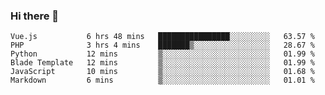 ### Hi there 👋

<!--START_SECTION:waka-->

```text
Vue.js           6 hrs 48 mins   ████████████████░░░░░░░░░   63.57 %
PHP              3 hrs 4 mins    ███████▒░░░░░░░░░░░░░░░░░   28.67 %
Python           12 mins         ▒░░░░░░░░░░░░░░░░░░░░░░░░   01.99 %
Blade Template   12 mins         ▒░░░░░░░░░░░░░░░░░░░░░░░░   01.99 %
JavaScript       10 mins         ▒░░░░░░░░░░░░░░░░░░░░░░░░   01.68 %
Markdown         6 mins          ▒░░░░░░░░░░░░░░░░░░░░░░░░   01.01 %
```

<!--END_SECTION:waka-->

<!--
**Jonas-VanHaeken/Jonas-VanHaeken** is a ✨ _special_ ✨ repository because its `README.md` (this file) appears on your GitHub profile.

Here are some ideas to get you started:

- 🔭 I’m currently working on ...
- 🌱 I’m currently learning ...
- 👯 I’m looking to collaborate on ...
- 🤔 I’m looking for help with ...
- 💬 Ask me about ...
- 📫 How to reach me: ...
- 😄 Pronouns: ...
- ⚡ Fun fact: ...
-->
